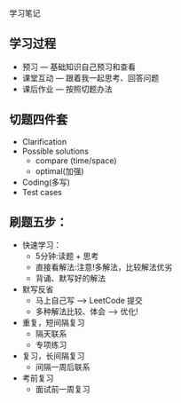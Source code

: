 学习笔记
## 学习过程

- 预习 — 基础知识自己预习和查看
- 课堂互动 — 跟着我一起思考、回答问题
- 课后作业 — 按照切题办法

## 切题四件套

- Clarification
- Possible solutions
  -  compare (time/space)
  - optimal(加强) 
-  Coding(多写)
- Test cases



## 刷题五步：

- 快速学习：
  - 5分钟:读题 + 思考
  - 直接看解法:注意!多解法，比较解法优劣 
  - 背诵、默写好的解法
- 默写反省
  - 马上自己写 —> LeetCode 提交 
  - 多种解法比较、体会 —> 优化!
- 重复，短间隔复习
  - 隔天联系
  - 专项练习
- 复习，长间隔复习
  - 间隔一周后联系
- 考前复习
  - 面试前一周复习


